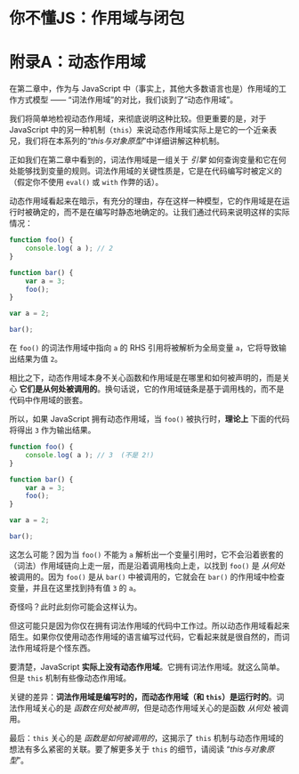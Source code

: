 # 你不懂JS：作用域与闭包
# 附录A：动态作用域

在第二章中，作为与 JavaScript 中（事实上，其他大多数语言也是）作用域的工作方式模型 —— “词法作用域”的对比，我们谈到了“动态作用域”。

我们将简单地检视动态作用域，来彻底说明这种比较。但更重要的是，对于 JavaScript 中的另一种机制（`this`）来说动态作用域实际上是它的一个近亲表兄，我们将在本系列的“*this与对象原型*”中详细讲解这种机制。

正如我们在第二章中看到的，词法作用域是一组关于 *引擎* 如何查询变量和它在何处能够找到变量的规则。词法作用域的关键性质是，它是在代码编写时被定义的（假定你不使用 `eval()` 或 `with` 作弊的话）。

动态作用域看起来在暗示，有充分的理由，存在这样一种模型，它的作用域是在运行时被确定的，而不是在编写时静态地确定的。让我们通过代码来说明这样的实际情况：

```js
function foo() {
	console.log( a ); // 2
}

function bar() {
	var a = 3;
	foo();
}

var a = 2;

bar();
```

在 `foo()` 的词法作用域中指向 `a` 的 RHS 引用将被解析为全局变量 `a`，它将导致输出结果为值 `2`。

相比之下，动态作用域本身不关心函数和作用域是在哪里和如何被声明的，而是关心 **它们是从何处被调用的**。换句话说，它的作用域链条是基于调用栈的，而不是代码中作用域的嵌套。

所以，如果 JavaScript 拥有动态作用域，当 `foo()` 被执行时，**理论上** 下面的代码将得出 `3` 作为输出结果。

```js
function foo() {
	console.log( a ); // 3  (不是 2!)
}

function bar() {
	var a = 3;
	foo();
}

var a = 2;

bar();
```

这怎么可能？因为当 `foo()` 不能为 `a` 解析出一个变量引用时，它不会沿着嵌套的（词法）作用域链向上走一层，而是沿着调用栈向上走，以找到 `foo()` 是 *从何处* 被调用的。因为 `foo()` 是从 `bar()` 中被调用的，它就会在 `bar()` 的作用域中检查变量，并且在这里找到持有值 `3` 的 `a`。

奇怪吗？此时此刻你可能会这样认为。

但这可能只是因为你仅在拥有词法作用域的代码中工作过。所以动态作用域看起来陌生。如果你仅使用动态作用域的语言编写过代码，它看起来就是很自然的，而词法作用域将是个怪东西。

要清楚，JavaScript **实际上没有动态作用域**。它拥有词法作用域。就这么简单。但是 `this` 机制有些像动态作用域。

关键的差异：**词法作用域是编写时的，而动态作用域（和 `this`）是运行时的**。词法作用域关心的是 *函数在何处被声明*，但是动态作用域关心的是函数 *从何处* 被调用。

最后：`this` 关心的是 *函数是如何被调用的*，这揭示了 `this` 机制与动态作用域的想法有多么紧密的关联。要了解更多关于 `this` 的细节，请阅读 “*this与对象原型*”。
